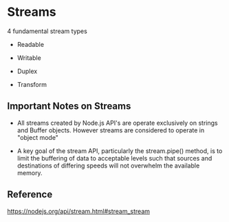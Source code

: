 # Streams

4 fundamental stream types

- Readable

- Writable

- Duplex

- Transform

## Important Notes on Streams

- All streams created by Node.js API's are operate exclusively on strings and Buffer objects. However streams are considered to operate in "object mode"

- A key goal of the stream API, particularly the stream.pipe() method, is to limit the buffering of data to acceptable levels such that sources and destinations of differing speeds will not overwhelm the available memory.

## Reference

https://nodejs.org/api/stream.html#stream_stream